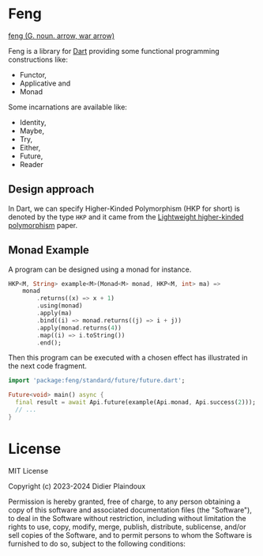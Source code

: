 # Feng

[feng (G. noun. arrow, war arrow)](https://www.elfdict.com/w/arrow%2C_war_arrow?include_old=1)

Feng is a library for [Dart](https://dart.dev) providing some functional programming constructions like:

- Functor,
- Applicative and
- Monad

Some incarnations are available like:

- Identity,
- Maybe,
- Try,
- Either, 
- Future,
- Reader

## Design approach

In Dart, we can specify Higher-Kinded Polymorphism (HKP for short) is denoted by the type `HKP` and it came from the 
[Lightweight higher-kinded polymorphism](https://www.cl.cam.ac.uk/~jdy22/papers/lightweight-higher-kinded-polymorphism.pdf) 
paper.

### 

## Monad Example

A program can be designed using a monad for instance.

```dart
HKP<M, String> example<M>(Monad<M> monad, HKP<M, int> ma) =>
    monad
        .returns((x) => x + 1)
        .using(monad)
        .apply(ma)
        .bind((i) => monad.returns((j) => i + j))
        .apply(monad.returns(4))
        .map((i) => i.toString())
        .end();
```

Then this program can be executed with a chosen effect has illustrated in the next code fragment.

```dart
import 'package:feng/standard/future/future.dart';

Future<void> main() async {
  final result = await Api.future(example(Api.monad, Api.success(2)));
  // ...
}
```

# License

MIT License

Copyright (c) 2023-2024 Didier Plaindoux

Permission is hereby granted, free of charge, to any person obtaining a copy of this software and associated
documentation files (the "Software"), to deal in the Software without restriction, including without limitation the
rights to use, copy, modify, merge, publish, distribute, sublicense, and/or sell copies of the Software, and to permit
persons to whom the Software is furnished to do so, subject to the following conditions:

